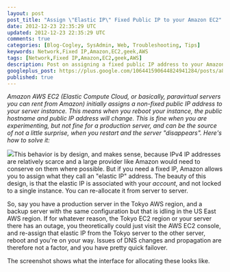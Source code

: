 ```yaml
---           
layout: post
post_title: "Assign \"Elastic IP\" Fixed Public IP to your Amazon EC2"
date: 2012-12-23 22:35:29 UTC
updated: 2012-12-23 22:35:29 UTC
comments: true
categories: [Blog-Cogley, SysAdmin, Web, Troubleshooting, Tips]
keywords: Network,Fixed IP,Amazon,EC2,geek,AWS
tags: [Network,Fixed IP,Amazon,EC2,geek,AWS]
description: Post on assigning a fixed public IP address to your Amazon EC2 instance, by Rick Cogley. 
googleplus_post: https://plus.google.com/106441590644824941284/posts/a8UAJhZviL2
published: true
---
```


_Amazon AWS EC2 (Elastic Compute Cloud, or basically, paravirtual servers you can rent from Amazon) initially assigns a non-fixed public IP address to your server instance. This means when you reboot your instance, the public hostname and public IP address will change. This is fine when you are experimenting, but not fine for a production server, and can be the source of not a little surprise, when you restart and the server "disappears". Here's how to solve it:_

<!--more--> 

<img class="right" src="http://farm9.staticflickr.com/8493/8301986608_803bf59f10.jpg"/>This behavior is by design, and makes sense, because IPv4 IP addresses are relatively scarce and a large provider like Amazon would need to conserve on them where possible. But if you need a fixed IP, Amazon allows you to assign what they call an "elastic IP" address. The beauty of this design, is that the elastic IP is associated with your _account_, and not locked to a single instance. You can re-allocate it from server to server. 




So, say you have a production server in the Tokyo AWS region, and a backup server with the same configuration but that is idling in the US East AWS region. If for whatever reason, the Tokyo EC2 region or your server there has an outage, you theoretically could just visit the AWS EC2 console, and re-assign that elastic IP from the Tokyo server to the other server, reboot and you're on your way. Issues of DNS changes and propagation are therefore not a factor, and you have pretty quick failover.




The screenshot shows what the interface for allocating these looks like. 


